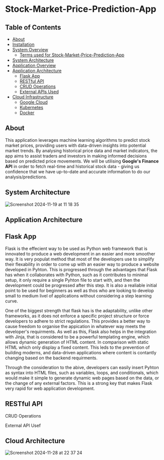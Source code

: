 # Stock-Market-Price-Prediction-App

## Table of Contents

- [About](#about)
- [Installation](#installation)
- [System Overview](#system-overview)
  - [Terms used for Stock-Market-Price-Prediction-App](#terms-used-for-Stock-Market-Price-Prediction-App)
- [System Architecture](#system-architecture)
- [Application Overview](#application-overview)
- [Application Architecture](#application-architecture)
  - [Flask App](#flask-app)
  - [RESTful API](#restful-api)
  - [CRUD Operations](#crud-operations)
  - [External APIs Used](#external-apis-used)
- [Cloud Infrastructure](#cloud-infrastructure)
  - [Google Cloud](#google-cloud)
  - [Kubernetes](#kubernetes)
  - [Docker](#docker)

## About

This application leverages machine learning algorithms to predict stock market prices, providing users with data-driven insights into potential market trends. By analysing historical price data and market indicators, the app aims to assist traders and investors in making informed decisions based on predicted price movements. We will be utilising **Google's Finance API** in order to fetch real-time and historical stock data - giving us confidence that we have up-to-date and accurate information to do our analysis/predictions.

## System Architecture

![Screenshot 2024-11-19 at 11 18 35](https://github.com/user-attachments/assets/f8960847-e587-4efc-91b0-4c27fac68059)


## Application Architecture

## Flask App
Flask is the effecient way to be used as Python web framework that is innovated to produce a web development in an easier and more smoother way. It is very populat method that most of the developers use to simplify their flexability in order to come up with an easier way to produce a website developed in Pyhton. This is progressed through the advantages that Flask has when it collaborates with Python, such as it contributes to minimal setup, it only require a single Pyhton file to start with, and then the development could be progressed after this step. It is also a realiable initial point to be used for beginners as well as thos who are looking to develop small to medium livel of applications without considering a step learning curve. 

One of the biggest strength that flask has is the adaptability, unlike other frameworks, as it does not enforce a specific project structure or force developers to adhere to strict regulations. This provides a better way to cause freedom to organise the appication in whatever way meets the developer's requirments. As well as this, Flask also helps in the integration with Jinja, that is considered to be a powerful templating engine, which allows dynamic generation of HTML content. In comparison with static HTML which only display a fixed content. This leds to the prevention of building moderns, and data-driven applications where content is contantly changing based on the backend requirments. 

Through the consideration to the abive, developers can easily insert Pyhton as syntax into HTML files, such as variables, loops, and conditionals, which would make it simple to generate dynamic web pages based on the data, or the change of any external factors. This is a strong key that makes Flask very rapid for web application development.

## RESTful API


CRUD Operations 


External API Usef
## Cloud Architecture

![Screenshot 2024-11-28 at 22 37 24](https://github.com/user-attachments/assets/6cd9e58a-c665-4186-99d9-99de415926df)
